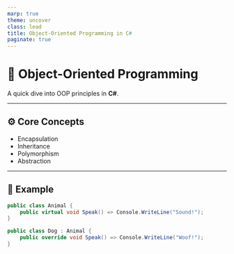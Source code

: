 ```yaml
---
marp: true
theme: uncover
class: lead
title: Object-Oriented Programming in C#
paginate: true
---
```


# 🧠 Object-Oriented Programming

A quick dive into OOP principles in **C#**.

---

## ⚙️ Core Concepts

- Encapsulation
- Inheritance
- Polymorphism
- Abstraction

---

## 🧩 Example

```csharp
public class Animal {
    public virtual void Speak() => Console.WriteLine("Sound!");
}

public class Dog : Animal {
    public override void Speak() => Console.WriteLine("Woof!");
}
```

